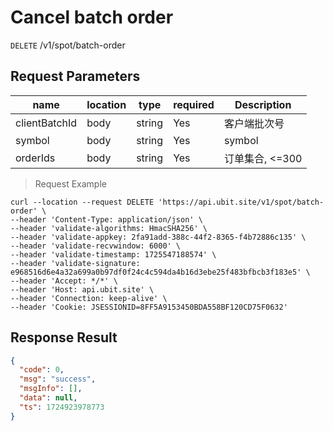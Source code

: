 # Cancel batch order

`DELETE` /v1/spot/batch-order

## Request Parameters

| name            | location   | type     | required | Description          |
|---------------|------|--------|----|-------------|
| clientBatchId | body | string | Yes  | 客户端批次号      |
| symbol        | body | string | Yes  | symbol         |
| orderIds      | body | string | Yes  | 订单集合, <=300 |

> Request Example

```shell
curl --location --request DELETE 'https://api.ubit.site/v1/spot/batch-order' \
--header 'Content-Type: application/json' \
--header 'validate-algorithms: HmacSHA256' \
--header 'validate-appkey: 2fa91add-388c-44f2-8365-f4b72886c135' \
--header 'validate-recvwindow: 6000' \
--header 'validate-timestamp: 1725547188574' \
--header 'validate-signature: e968516d6e4a32a699a0b97df0f24c4c594da4b16d3ebe25f483bfbcb3f183e5' \
--header 'Accept: */*' \
--header 'Host: api.ubit.site' \
--header 'Connection: keep-alive' \
--header 'Cookie: JSESSIONID=8FF5A9153450BDA558BF120CD75F0632' 
```

## Response Result

```json
{
  "code": 0,
  "msg": "success",
  "msgInfo": [],
  "data": null,
  "ts": 1724923978773
}
```

